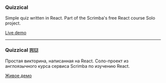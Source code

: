 ### Quizzical

Simple quiz written in React. Part of the Scrimba's free React course Solo project.

[Live demo](https://ultramarine64.github.io/quizzical/ "Live demo")

------------

### Quizzical 🇷🇺

Простая викторина, написанная на React. Соло-проект из англоязычного курса сервиса Scrimba по изучению React.

[Живое демо](https://ultramarine64.github.io/quizzical/ "Живое демо")
